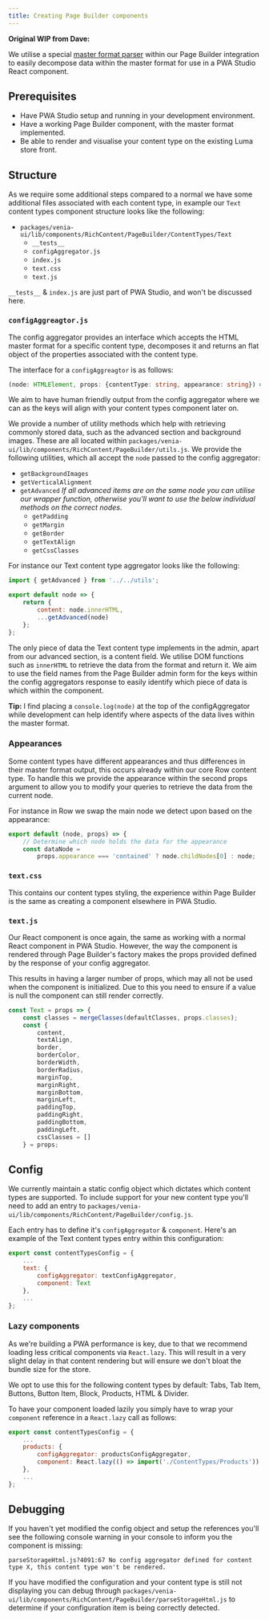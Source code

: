 ```yaml
---
title: Creating Page Builder components
---
```


**Original WIP from Dave:**

We utilise a special [master format parser](master-format-parser.md) within our Page Builder integration to easily decompose data within the master format for use in a PWA Studio React component.

## Prerequisites

- Have PWA Studio setup and running in your development environment.
- Have a working Page Builder component, with the master format implemented.
- Be able to render and visualise your content type on the existing Luma store front.

## Structure

As we require some additional steps compared to a normal we have some additional files associated with each content type, in example our `Text` content types component structure looks like the following:

- `packages/venia-ui/lib/components/RichContent/PageBuilder/ContentTypes/Text`
  - `__tests__`
  - `configAggregator.js`
  - `index.js`
  - `text.css`
  - `text.js`

`__tests__` & `index.js` are just part of PWA Studio, and won't be discussed here.

### `configAggreagtor.js`

The config aggregator provides an interface which accepts the HTML master format for a specific content type, decomposes it and returns an flat object of the properties associated with the content type.

The interface for a `configAggreagtor` is as follows:

```ts
(node: HTMLElement, props: {contentType: string, appearance: string}) => {[key: string]: any}
```

We aim to have human friendly output from the config aggregator where we can as the keys will align with your content types component later on.

We provide a number of utility methods which help with retrieving commonly stored data, such as the advanced section and background images. These are all located within `packages/venia-ui/lib/components/RichContent/PageBuilder/utils.js`. We provide the following utilities, which all accept the `node` passed to the config aggregator:

- `getBackgroundImages`
- `getVerticalAlignment`
- `getAdvanced` _If all advanced items are on the same node you can utilise our wrapper function, otherwise you'll want to use the below individual methods on the correct nodes_.
  - `getPadding`
  - `getMargin`
  - `getBorder`
  - `getTextAlign`
  - `getCssClasses`

For instance our Text content type aggregator looks like the following:

```js
import { getAdvanced } from '../../utils';

export default node => {
    return {
        content: node.innerHTML,
        ...getAdvanced(node)
    };
};
```

The only piece of data the Text content type implements in the admin, apart from our advanced section, is a content field. We utilise DOM functions such as `innerHTML` to retrieve the data from the format and return it. We aim to use the field names from the Page Builder admin form for the keys within the config aggregators response to easily identify which piece of data is which within the component. 

**Tip:** I find placing a `console.log(node)` at the top of the configAggregator while development can help identify where aspects of the data lives within the master format.

### Appearances

Some content types have different appearances and thus differences in their master format output, this occurs already within our core Row content type. To handle this we provide the appearance within the second props argument to allow you to modify your queries to retrieve the data from the current node.

For instance in Row we swap the main node we detect upon based on the appearance:

```js
export default (node, props) => {
    // Determine which node holds the data for the appearance
    const dataNode =
        props.appearance === 'contained' ? node.childNodes[0] : node;
```

### `text.css`

This contains our content types styling, the experience within Page Builder is the same as creating a component elsewhere in PWA Studio.

### `text.js`

Our React component is once again, the same as working with a normal React component in PWA Studio. However, the way the component is rendered through Page Builder's factory makes the props provided defined by the response of your config aggregator.

This results in having a larger number of props, which may all not be used when the component is initialized. Due to this you need to ensure if a value is null the component can still render correctly.

```js
const Text = props => {
    const classes = mergeClasses(defaultClasses, props.classes);
    const {
        content,
        textAlign,
        border,
        borderColor,
        borderWidth,
        borderRadius,
        marginTop,
        marginRight,
        marginBottom,
        marginLeft,
        paddingTop,
        paddingRight,
        paddingBottom,
        paddingLeft,
        cssClasses = []
    } = props;
```

## Config

We currently maintain a static config object which dictates which content types are supported. To include support for your new content type you'll need to add an entry to `packages/venia-ui/lib/components/RichContent/PageBuilder/config.js`.

Each entry has to define it's `configAggregator` & `component`. Here's an example of the Text content types entry within this configuration:

```js
export const contentTypesConfig = {
    ...
    text: {
        configAggregator: textConfigAggregator,
        component: Text
    },
    ...
};
```

### Lazy components

As we're building a PWA performance is key, due to that we recommend loading less critical components via `React.lazy`. This will result in a very slight delay in that content rendering but will ensure we don't bloat the bundle size for the store.

We opt to use this for the following content types by default: Tabs, Tab Item, Buttons, Button Item, Block, Products, HTML & Divider.

To have your component loaded lazily you simply have to wrap your `component` reference in a `React.lazy` call as follows:

```js
export const contentTypesConfig = {
    ...
    products: {
        configAggregator: productsConfigAggregator,
        component: React.lazy(() => import('./ContentTypes/Products'))
    },
    ...
};
```

## Debugging

If you haven't yet modified the config object and setup the references you'll see the following console warning in your console to inform you the component is missing:

```text
parseStorageHtml.js?4091:67 No config aggregator defined for content type X, this content type won't be rendered.
```

If you have modified the configuration and your content type is still not displaying you can debug through `packages/venia-ui/lib/components/RichContent/PageBuilder/parseStorageHtml.js` to determine if your configuration item is being correctly detected.
